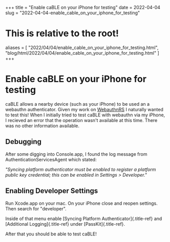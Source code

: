 +++
title = "Enable caBLE on your iPhone for testing"
date = 2022-04-04
slug = "2022-04-04-enable_cable_on_your_iphone_for_testing"
# This is relative to the root!
aliases = [ "2022/04/04/enable_cable_on_your_iphone_for_testing.html", "blog/html/2022/04/04/enable_cable_on_your_iphone_for_testing.html" ]
+++
# Enable caBLE on your iPhone for testing

caBLE allows a nearby device (such as your iPhone) to be used an a
webauthn authenticator. Given my work on
[WebauthnRS](https://github.com/kanidm/webauthn-rs) I naturally wanted
to test this! When I initially tried to test caBLE with webauthn via my
iPhone, I recieved an error that the operation wasn\'t available at this
time. There was no other information available.

## Debugging

After some digging into Console.app, I found the log message from
AuthenticationServicesAgent which stated:

*\"Syncing platform authenticator must be enabled to register a platform
public key credential; this can be enabled in Settings \> Developer.\"*

## Enabling Developer Settings

Run Xcode.app on your mac. On your iPhone close and reopen settings.
Then search for \"developer\".

Inside of that menu enable [Syncing Platform Authenticator]{.title-ref}
and [Additional Logging]{.title-ref} under [PassKit]{.title-ref}.

After that you should be able to test caBLE!

